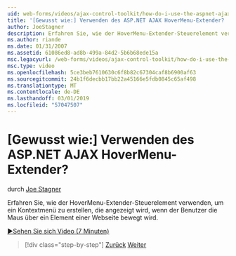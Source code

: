 ```yaml
---
uid: web-forms/videos/ajax-control-toolkit/how-do-i-use-the-aspnet-ajax-hovermenu-extender
title: '[Gewusst wie:] Verwenden des ASP.NET AJAX HoverMenu-Extender? | Microsoft-Dokumentation'
author: JoeStagner
description: Erfahren Sie, wie der HoverMenu-Extender-Steuerelement verwenden, um ein Kontextmenü zu erstellen, die angezeigt wird, wenn der Benutzer den Mauszeiger über ein Element von einem wir halten...
ms.author: riande
ms.date: 01/31/2007
ms.assetid: 61086ed8-ad8b-499a-84d2-5b6b68ede15a
msc.legacyurl: /web-forms/videos/ajax-control-toolkit/how-do-i-use-the-aspnet-ajax-hovermenu-extender
msc.type: video
ms.openlocfilehash: 5ce3beb7610630c6f8b82c67304caf8b6900af63
ms.sourcegitcommit: 24b1f6decbb17bb22a45166e5fdb0845c65af498
ms.translationtype: MT
ms.contentlocale: de-DE
ms.lasthandoff: 03/01/2019
ms.locfileid: "57047507"
---
```

<a name="how-do-i-use-the-aspnet-ajax-hovermenu-extender"></a>[Gewusst wie:] Verwenden des ASP.NET AJAX HoverMenu-Extender?
====================
durch [Joe Stagner](https://github.com/JoeStagner)

Erfahren Sie, wie der HoverMenu-Extender-Steuerelement verwenden, um ein Kontextmenü zu erstellen, die angezeigt wird, wenn der Benutzer die Maus über ein Element einer Webseite bewegt wird.

[&#9654;Sehen Sie sich Video (7 Minuten)](https://channel9.msdn.com/Blogs/ASP-NET-Site-Videos/how-do-i-use-the-aspnet-ajax-hovermenu-extender)

> [!div class="step-by-step"]
> [Zurück](how-do-i-use-the-aspnet-ajax-filteredtextbox-extender.md)
> [Weiter](how-do-i-use-the-aspnet-ajax-togglebutton-extender.md)
